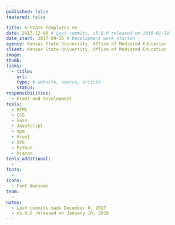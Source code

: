 ```yaml
---
published: false
featured: false

title: K-State Templates v5
date: 2017-12-06 # Last commits, v5.0.0 released on 2018-01-10
date_start: 2017-09-26 # Development work started
agency: Kansas State University, Office of Mediated Education
client: Kansas State University, Office of Mediated Education
image:
thumb:
links:
  - title:
    url:
    type: # website, source, article
    status:
responsibilities:
  - Front-end development
tools:
  - HTML
  - CSS
  - Sass
  - JavaScript
  - npm
  - Grunt
  - SVG
  - Python
  - Django
tools_additional:
  -
fonts:
  -
icons:
  - Font Awesome
team:
  -
notes:
  - Last commits made December 6, 2017
  - v5.0.0 released on January 10, 2018
---
```

